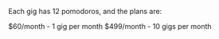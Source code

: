 Each gig has 12 pomodoros, and the plans are:

   $60/month - 1 gig per month
  $499/month - 10 gigs per month
